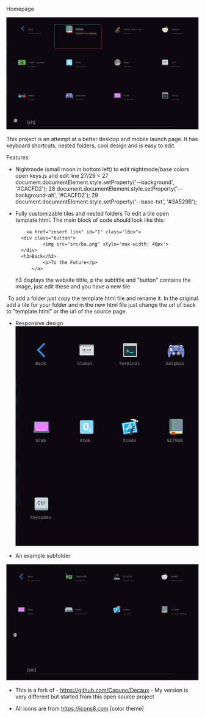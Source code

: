 Homepage

![Template.html (github public version)](template.png)

This project is an attempt at a better desktop and mobile launch page.  It has keyboard shortcuts, nested folders, cool design and is easy to edit.

Features:
- Nightmode (small moon in bottom left)
  to edit nightmode/base colors open keys.js and edit line 27/29
  <
  27 document.documentElement.style.setProperty('--background', '#CACFD2');
  28 document.documentElement.style.setProperty('--background-alt', '#CACFD2');
  29 document.documentElement.style.setProperty('--base-txt', '#3A529B');
  >
- Fully customizable tiles and nested folders
   To edit a tile open template.html.  The main block of code should look like this:

          <a href="insert link" id="1" class="lBox">
		<div class="button">
	       	    <img src="src/ba.png" style='max-width: 40px'>
		</div>
		<h3>Back</h3>
                <p>To the Future</p>
            </a>

  h3 displays the website tittle, p the subtittle and "button" contains the image, just edit these and you have a new tile

  To add a folder just copy the template.html file and rename it.  In the original add a tile for your folder and in the new html file just change the url of back to "template.html" or the url of the source page.  

- Responsive design
![Responsive layout](responsive.png)

- An example subfolder

![My setup w/ folders and icons](folder.png)


* This is a fork of - https://github.com/Capuno/Decaux - My version is very different but started from this open source project

- All icons are from https://icons8.com [color theme]
